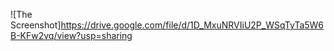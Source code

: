 
![The Screenshot]https://drive.google.com/file/d/1D_MxuNRVIiU2P_WSqTyTa5W6B-KFw2vq/view?usp=sharing
